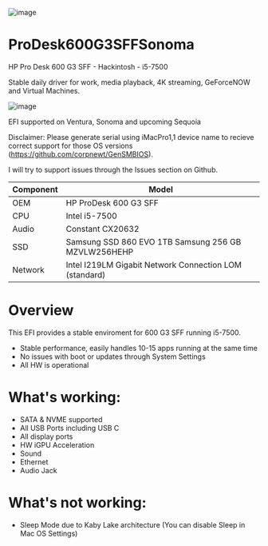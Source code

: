 ![image](https://github.com/TH0MSX/ProDesk600G3Sonoma/assets/172983997/afb21cd5-841d-4f1d-8d4f-1a684732a72c)


# ProDesk600G3SFFSonoma
HP Pro Desk 600 G3 SFF - Hackintosh - i5-7500

Stable daily driver for work, media playback, 4K streaming, GeForceNOW and Virtual Machines.


![image](https://github.com/TH0MSX/ProDesk600G3Sonoma/assets/172983997/bf93d7d3-b281-4a4c-8251-dc2dc9b02ee1)

EFI supported on Ventura, Sonoma and upcoming Sequoia

Disclaimer: Please generate serial using iMacPro1,1 device name to recieve correct support for those OS versions (https://github.com/corpnewt/GenSMBIOS). 

I will try to support issues through the Issues section on Github.


| Component | Model                                                  |
|-----------|--------------------------------------------------------|
| OEM       | HP ProDesk 600 G3 SFF                                  |
| CPU       | Intel i5-7500                                          |
| Audio     | Constant CX20632                                       |
| SSD       | Samsung SSD 860 EVO 1TB  Samsung 256 GB MZVLW256HEHP   |
| Network   | Intel I219LM Gigabit Network Connection LOM (standard) |


# Overview
This EFI provides a stable enviroment for 600 G3 SFF running i5-7500.
- Stable performance, easily handles 10-15 apps running at the same time
- No issues with boot or updates through System Settings
- All HW is operational


# What's working:
- SATA & NVME supported
- All USB Ports including USB C
- All display ports
- HW iGPU Acceleration
- Sound
- Ethernet
- Audio Jack

# What's not working:
- Sleep Mode due to Kaby Lake architecture (You can disable Sleep in Mac OS Settings)



